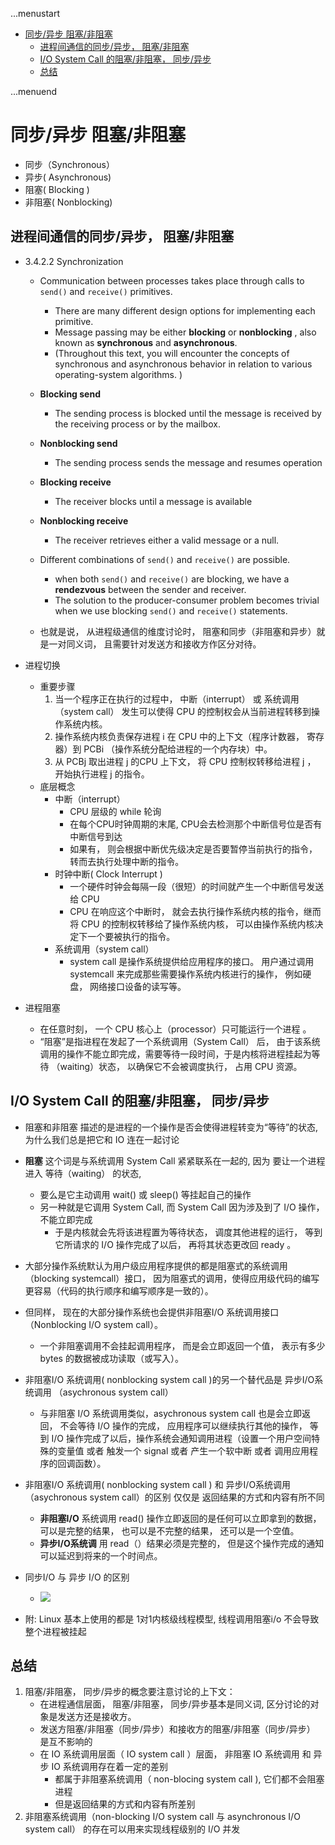 ...menustart

 - [同步/异步 阻塞/非阻塞](#e985ed72fda13866ca02463097549a48)
     - [进程间通信的同步/异步， 阻塞/非阻塞](#33a2cac7be4f98ad450a1903f8111ef4)
     - [I/O System Call 的阻塞/非阻塞， 同步/异步](#759c4a462849255bba99567256a3ffdd)
     - [总结](#25f9c7fa3b50aebe5125112ac1187777)

...menuend


<h2 id="e985ed72fda13866ca02463097549a48"></h2>


# 同步/异步 阻塞/非阻塞

- 同步（Synchronous）
- 异步( Asynchronous)
- 阻塞( Blocking )
- 非阻塞( Nonblocking)


<h2 id="33a2cac7be4f98ad450a1903f8111ef4"></h2>


## 进程间通信的同步/异步， 阻塞/非阻塞

- 3.4.2.2 Synchronization
    - Communication between processes takes place through calls to `send()` and `receive()` primitives.
        - There are many different design options for implementing each primitive. 
        - Message passing may be either **blocking** or **nonblocking** , also known as **synchronous** and **asynchronous**.
        - (Throughout this text, you will encounter the concepts of synchronous and asynchronous behavior in relation to various operating-system algorithms. )
    - **Blocking send**
        - The sending process is blocked until the message is received by the receiving process or by the mailbox.
    - **Nonblocking send**
        - The sending process sends the message and resumes operation
    - **Blocking receive**
        - The receiver blocks until a message is available
    - **Nonblocking receive**
        - The receiver retrieves either a valid message or a null.
    - Different combinations of `send()` and `receive()` are possible. 
        - when both `send()` and `receive()` are blocking, we have a **rendezvous** between the sender and receiver.
        - The solution to the producer-consumer problem becomes trivial when we use blocking `send()` and `receive()` statements.

    - 也就是说， 从进程级通信的维度讨论时， 阻塞和同步（非阻塞和异步）就是一对同义词， 且需要针对发送方和接收方作区分对待。
- 进程切换
    - 重要步骤
        1. 当一个程序正在执行的过程中， 中断（interrupt） 或 系统调用（system call） 发生可以使得 CPU 的控制权会从当前进程转移到操作系统内核。
        2. 操作系统内核负责保存进程 i 在 CPU 中的上下文（程序计数器， 寄存器）到 PCBi （操作系统分配给进程的一个内存块）中。
        3. 从 PCBj 取出进程 j 的CPU 上下文， 将 CPU 控制权转移给进程 j ， 开始执行进程 j 的指令。
    - 底层概念
        - 中断（interrupt）
            - CPU 层级的 while 轮询
            - 在每个CPU时钟周期的末尾, CPU会去检测那个中断信号位是否有中断信号到达
            - 如果有， 则会根据中断优先级决定是否要暂停当前执行的指令， 转而去执行处理中断的指令。 
        - 时钟中断( Clock Interrupt )
            - 一个硬件时钟会每隔一段（很短）的时间就产生一个中断信号发送给 CPU
            - CPU 在响应这个中断时， 就会去执行操作系统内核的指令，继而将 CPU 的控制权转移给了操作系统内核， 可以由操作系统内核决定下一个要被执行的指令。
        - 系统调用（system call）
            - system call 是操作系统提供给应用程序的接口。 用户通过调用 systemcall 来完成那些需要操作系统内核进行的操作， 例如硬盘， 网络接口设备的读写等。

- 进程阻塞
    - 在任意时刻， 一个 CPU 核心上（processor）只可能运行一个进程 。
    - “阻塞”是指进程在发起了一个系统调用（System Call） 后， 由于该系统调用的操作不能立即完成，需要等待一段时间，于是内核将进程挂起为等待 （waiting）状态， 以确保它不会被调度执行， 占用 CPU 资源。


<h2 id="759c4a462849255bba99567256a3ffdd"></h2>


## I/O System Call 的阻塞/非阻塞， 同步/异步

- 阻塞和非阻塞 描述的是进程的一个操作是否会使得进程转变为“等待”的状态, 为什么我们总是把它和 IO 连在一起讨论
- **阻塞** 这个词是与系统调用 System Call 紧紧联系在一起的, 因为 要让一个进程进入 等待（waiting） 的状态, 
    - 要么是它主动调用 wait() 或 sleep() 等挂起自己的操作
    - 另一种就是它调用 System Call, 而 System Call 因为涉及到了 I/O 操作， 不能立即完成
        - 于是内核就会先将该进程置为等待状态， 调度其他进程的运行， 等到 它所请求的 I/O 操作完成了以后， 再将其状态更改回 ready 。
- 大部分操作系统默认为用户级应用程序提供的都是阻塞式的系统调用 （blocking systemcall）接口， 因为阻塞式的调用，使得应用级代码的编写更容易（代码的执行顺序和编写顺序是一致的）。
- 但同样， 现在的大部分操作系统也会提供非阻塞I/O 系统调用接口（Nonblocking I/O system call）。 
    - 一个非阻塞调用不会挂起调用程序， 而是会立即返回一个值， 表示有多少bytes 的数据被成功读取（或写入）。
- 非阻塞I/O 系统调用( nonblocking system call )的另一个替代品是 异步I/O系统调用 （asychronous system call）
    - 与非阻塞 I/O 系统调用类似，asychronous system call 也是会立即返回， 不会等待 I/O 操作的完成， 应用程序可以继续执行其他的操作， 等到 I/O 操作完成了以后，操作系统会通知调用进程（设置一个用户空间特殊的变量值 或者 触发一个 signal 或者 产生一个软中断 或者 调用应用程序的回调函数）。
- 非阻塞I/O 系统调用( nonblocking system call ) 和 异步I/O系统调用 （asychronous system call）的区别 仅仅是 返回结果的方式和内容有所不同
    - **非阻塞I/O** 系统调用 read() 操作立即返回的是任何可以立即拿到的数据， 可以是完整的结果， 也可以是不完整的结果， 还可以是一个空值。
    - **异步I/O系统调** 用 read（）结果必须是完整的， 但是这个操作完成的通知可以延迟到将来的一个时间点。

- 同步I/O 与 异步 I/O 的区别
    - ![](https://pic3.zhimg.com/80/v2-e0180a5ffebd91c480d0ccdc02c6d2a7_720w.jpg)

- 附: Linux 基本上使用的都是 1对1内核级线程模型, 线程调用阻塞i/o 不会导致整个进程被挂起


<h2 id="25f9c7fa3b50aebe5125112ac1187777"></h2>


## 总结

1. 阻塞/非阻塞， 同步/异步的概念要注意讨论的上下文：
    - 在进程通信层面， 阻塞/非阻塞， 同步/异步基本是同义词, 区分讨论的对象是发送方还是接收方。
    - 发送方阻塞/非阻塞（同步/异步）和接收方的阻塞/非阻塞（同步/异步） 是互不影响的
    - 在 IO 系统调用层面（ IO system call ）层面， 非阻塞 IO 系统调用 和 异步 IO 系统调用存在着一定的差别
        - 都属于非阻塞系统调用（ non-blocing system call ),  它们都不会阻塞进程
        - 但是返回结果的方式和内容有所差别
2. 非阻塞系统调用（non-blocking I/O system call 与 asynchronous I/O system call） 的存在可以用来实现线程级别的 I/O 并发









